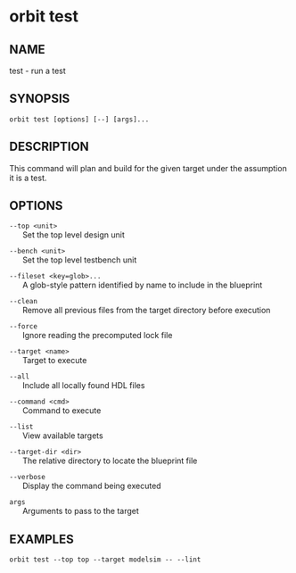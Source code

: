 # __orbit test__

## __NAME__

test - run a test

## __SYNOPSIS__

```
orbit test [options] [--] [args]...
```

## __DESCRIPTION__

This command will plan and build for the given target under the assumption it
is a test.

## __OPTIONS__

`--top <unit>`  
      Set the top level design unit

`--bench <unit>`  
      Set the top level testbench unit

`--fileset <key=glob>...`  
      A glob-style pattern identified by name to include in the blueprint

`--clean`  
      Remove all previous files from the target directory before execution

`--force`  
      Ignore reading the precomputed lock file

`--target <name>`  
      Target to execute

`--all`  
      Include all locally found HDL files

`--command <cmd>`  
      Command to execute

`--list`  
      View available targets

`--target-dir <dir>`  
      The relative directory to locate the blueprint file

`--verbose`  
      Display the command being executed

`args`  
      Arguments to pass to the target

## __EXAMPLES__

```
orbit test --top top --target modelsim -- --lint
```

